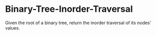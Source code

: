 # Binary-Tree-Inorder-Traversal
Given the root of a binary tree, return the inorder traversal of its nodes' values.
